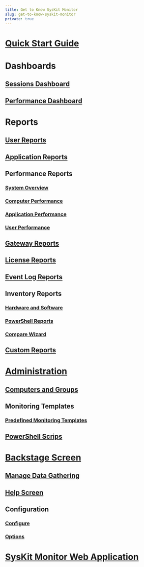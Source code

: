 ```yaml
---
title: Get to Know SysKit Monitor
slug: get-to-know-syskit-monitor
private: true
---
```


# [Quick Start Guide](quick-start-guide.md)

# Dashboards
## [Sessions Dashboard](sessions-dashboard.md)
## [Performance Dashboard](performance-dashboard.md)

# Reports
## [User Reports](user-reports.md)
## [Application Reports](application-reports.md)

## Performance Reports
### [System Overview](system-overview.md)
### [Computer Performance](computer-performance.md)
### [Application Performance](application-performance.md)
### [User Performance](user-performance.md)

## [Gateway Reports](gateway-reports.md)
## [License Reports](license-reports.md)
## [Event Log Reports](event-log-reports.md)

## Inventory Reports
### [Hardware and Software](hardware-and-software.md)
### [PowerShell Reports](powershell-reports.md)
### [Compare Wizard](compare-wizard.md)

## [Custom Reports](custom-reports.md)


# [Administration](administration.md)
## [Computers and Groups](servers-and-groups.md)
## Monitoring Templates
### [Predefined Monitoring Templates](predefined-monitoring-templates.md)
## [PowerShell Scrips](powershell-scripts.md)

# [Backstage Screen](backstage-screen.md)
## [Manage Data Gathering](manage-data-gathering.md)
## [Help Screen](help-screen.md)
## Configuration
### [Configure](configure.md)
### [Options](options.md)

# [SysKit Monitor Web Application](syskit-monitor-web-app.md)
